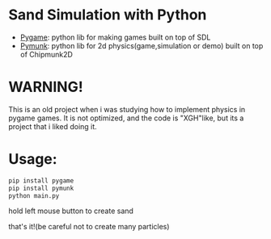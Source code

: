 # Sand Simulation with Python

- [Pygame](https://www.pygame.org/news): python lib for making games built on top of SDL
- [Pymunk](http://www.pymunk.org/en/latest/#): python lib for 2d physics(game,simulation or demo) built on top of Chipmunk2D

# WARNING!
This is an old project when i was studying how to implement physics in pygame games. It is not optimized, and the code is "XGH"like, but its a project that i liked doing it.

# Usage:
```bash
pip install pygame
pip install pymunk
python main.py
```
hold left mouse button to create sand

that's it!(be careful not to create many particles)





